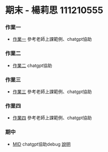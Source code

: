 # 期末 - 楊莉思 111210555
### 作業一 
  * [作業一](https://github.com/cindycallista/_ws/tree/master/HW1)
  參考老師上課範例、chatgpt協助
### 作業二 
  * [作業二](https://github.com/cindycallista/_ws/tree/master/HW2)
  chatgpt協助
### 作業三 
  * [作業三](https://github.com/cindycallista/_ws/tree/master/HW3)
   參考老師上課範例、chatgpt協助
### 作業四 
  * [作業四](https://github.com/cindycallista/_ws/tree/master/HW4)
  參考老師上課範例、chatgpt協助
### 期中
  * [MID](https://github.com/cindycallista/_ws/tree/master/MID)
chatgpt協助debug
  [說明](https://www.canva.com/design/DAGam9vl-iE/JDGNXdeqhE8lIh6rs0EjXQ/edit?ui=eyJEIjp7IlAiOnsiQiI6ZmFsc2V9fX0)
